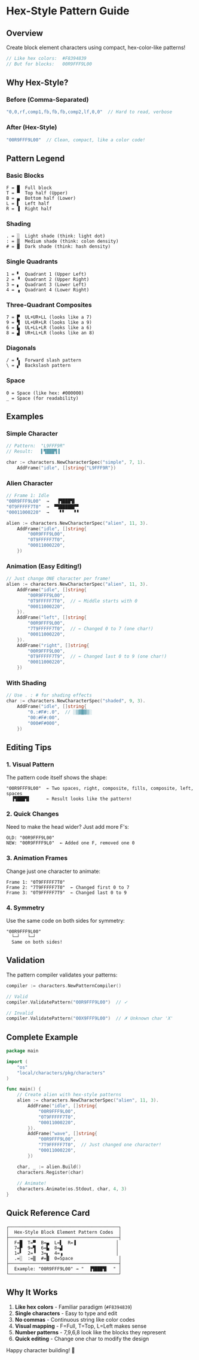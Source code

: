 # Hex-Style Pattern Guide

## Overview

Create block element characters using compact, hex-color-like patterns!

```go
// Like hex colors:  #F8394839
// But for blocks:   00R9FFF9L00
```

## Why Hex-Style?

### Before (Comma-Separated)
```go
"0,0,rf,comp1,fb,fb,fb,comp2,lf,0,0"  // Hard to read, verbose
```

### After (Hex-Style)
```go
"00R9FFF9L00"  // Clean, compact, like a color code!
```

## Pattern Legend

### Basic Blocks
```
F = █  Full block
T = ▀  Top half (Upper)
B = ▄  Bottom half (Lower)
L = ▌  Left half
R = ▐  Right half
```

### Shading
```
. = ░  Light shade (think: light dot)
: = ▒  Medium shade (think: colon density)
# = ▓  Dark shade (think: hash density)
```

### Single Quadrants
```
1 = ▘  Quadrant 1 (Upper Left)
2 = ▝  Quadrant 2 (Upper Right)
3 = ▖  Quadrant 3 (Lower Left)
4 = ▗  Quadrant 4 (Lower Right)
```

### Three-Quadrant Composites
```
7 = ▛  UL+UR+LL (looks like a 7)
9 = ▜  UL+UR+LR (looks like a 9)
6 = ▙  UL+LL+LR (looks like a 6)
8 = ▟  UR+LL+LR (looks like an 8)
```

### Diagonals
```
/ = ▚  Forward slash pattern
\ = ▞  Backslash pattern
```

### Space
```
0 = Space (like hex: #000000)
_ = Space (for readability)
```

## Examples

### Simple Character
```go
// Pattern:  "L9FFF9R"
// Result:   ▌▜███▜▐

char := characters.NewCharacterSpec("simple", 7, 1).
    AddFrame("idle", []string{"L9FFF9R"})
```

### Alien Character
```go
// Frame 1: Idle
"00R9FFF9L00"  →   ▐▜███▜▌  
"0T9FFFFF7T0"  →  ▀▜█████▛▀ 
"00011000220"  →    ▘▘   ▝▝ 

alien := characters.NewCharacterSpec("alien", 11, 3).
    AddFrame("idle", []string{
        "00R9FFF9L00",
        "0T9FFFFF7T0",
        "00011000220",
    })
```

### Animation (Easy Editing!)
```go
// Just change ONE character per frame!
alien := characters.NewCharacterSpec("alien", 11, 3).
    AddFrame("idle", []string{
        "00R9FFF9L00",
        "0T9FFFFF7T0",  // ← Middle starts with 0
        "00011000220",
    }).
    AddFrame("left", []string{
        "00R9FFF9L00",
        "7T9FFFFF7T0",  // ← Changed 0 to 7 (one char!)
        "00011000220",
    }).
    AddFrame("right", []string{
        "00R9FFF9L00",
        "0T9FFFFF7T9",  // ← Changed last 0 to 9 (one char!)
        "00011000220",
    })
```

### With Shading
```go
// Use . : # for shading effects
char := characters.NewCharacterSpec("shaded", 9, 3).
    AddFrame("idle", []string{
        "0.:#F#:.0",  // ░▒▓█▓▒░
        "00:#F#:00",
        "000#F#000",
    })
```

## Editing Tips

### 1. Visual Pattern
The pattern code itself shows the shape:
```
"00R9FFF9L00"  ← Two spaces, right, composite, fills, composite, left, spaces
  ▐▜███▜▌      ← Result looks like the pattern!
```

### 2. Quick Changes
Need to make the head wider? Just add more F's:
```
OLD: "00R9FFF9L00"
NEW: "00R9FFFF9L0"  ← Added one F, removed one 0
```

### 3. Animation Frames
Change just one character to animate:
```
Frame 1: "0T9FFFFF7T0"
Frame 2: "7T9FFFFF7T0"  ← Changed first 0 to 7
Frame 3: "0T9FFFFF7T9"  ← Changed last 0 to 9
```

### 4. Symmetry
Use the same code on both sides for symmetry:
```
"00R9FFF9L00"
  └─┘   └─┘
  Same on both sides!
```

## Validation

The pattern compiler validates your patterns:
```go
compiler := characters.NewPatternCompiler()

// Valid
compiler.ValidatePattern("00R9FFF9L00")  // ✓

// Invalid
compiler.ValidatePattern("00X9FFF9L00")  // ✗ Unknown char 'X'
```

## Complete Example

```go
package main

import (
    "os"
    "local/characters/pkg/characters"
)

func main() {
    // Create alien with hex-style patterns
    alien := characters.NewCharacterSpec("alien", 11, 3).
        AddFrame("idle", []string{
            "00R9FFF9L00",
            "0T9FFFFF7T0",
            "00011000220",
        }).
        AddFrame("wave", []string{
            "00R9FFF9L00",
            "7T9FFFFF7T0",  // Just changed one character!
            "00011000220",
        })

    char, _ := alien.Build()
    characters.Register(char)
    
    // Animate!
    characters.Animate(os.Stdout, char, 4, 3)
}
```

## Quick Reference Card

```
┌─────────────────────────────────────────┐
│  Hex-Style Block Element Pattern Codes  │
├─────────────────────────────────────────┤
│  F=█  T=▀  B=▄  L=▌  R=▐               │
│  7=▛  9=▜  6=▙  8=▟                    │
│  1=▘  2=▝  3=▖  4=▗                    │
│  .=░  :=▒  #=▓  0=Space                 │
├─────────────────────────────────────────┤
│  Example: "00R9FFF9L00" → "  ▐▜███▜▌  " │
└─────────────────────────────────────────┘
```

## Why It Works

1. **Like hex colors** - Familiar paradigm (`#F8394839`)
2. **Single characters** - Easy to type and edit
3. **No commas** - Continuous string like color codes
4. **Visual mapping** - F=Full, T=Top, L=Left makes sense
5. **Number patterns** - 7,9,6,8 look like the blocks they represent
6. **Quick editing** - Change one char to modify the design

Happy character building! 🎨

